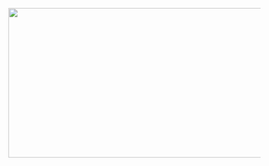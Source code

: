 <p align="center"><img src="https://media.giphy.com/media/Xd5i0CYEYWTbvuh0cY/giphy.gif" width="720px" height="300px"><p/>


<!--
**mjj4685/mjj4685** is a ✨ _special_ ✨ repository because its `README.md` (this file) appears on your GitHub profile.

